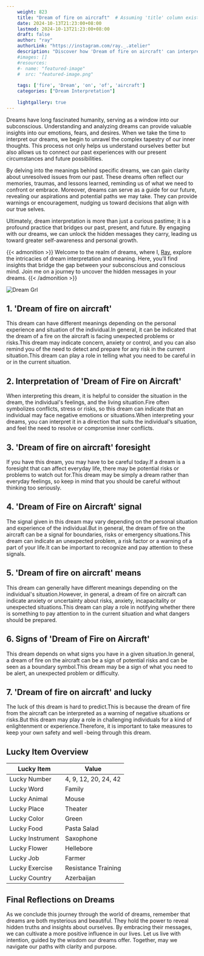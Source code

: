```yaml
---
    weight: 823
    title: "Dream of fire on aircraft"  # Assuming 'title' column exists
    date: 2024-10-13T21:23:00+08:00
    lastmod: 2024-10-13T21:23:00+08:00
    draft: false
    author: "ray"
    authorLink: "https://instagram.com/ray._.atelier"
    description: "Discover how 'Dream of fire on aircraft' can interpret your future and uncover its significant meanings in your life."
    #images: []
    #resources:
    #- name: "featured-image"
    #  src: "featured-image.png"
    
    tags: ['fire', 'Dream', 'on', 'of', 'aircraft']
    categories: ["Dream Interpretation"]
    
    lightgallery: true
---
```

    
Dreams have long fascinated humanity, serving as a window into our subconscious. Understanding and analyzing dreams can provide valuable insights into our emotions, fears, and desires. When we take the time to interpret our dreams, we begin to unravel the complex tapestry of our inner thoughts. This process not only helps us understand ourselves better but also allows us to connect our past experiences with our present circumstances and future possibilities.

By delving into the meanings behind specific dreams, we can gain clarity about unresolved issues from our past. These dreams often reflect our memories, traumas, and lessons learned, reminding us of what we need to confront or embrace. Moreover, dreams can serve as a guide for our future, revealing our aspirations and potential paths we may take. They can provide warnings or encouragement, nudging us toward decisions that align with our true selves.

Ultimately, dream interpretation is more than just a curious pastime; it is a profound practice that bridges our past, present, and future. By engaging with our dreams, we can unlock the hidden messages they carry, leading us toward greater self-awareness and personal growth.

{{< admonition >}}
Welcome to the realm of dreams, where I, [Ray](https://instagram.com/ray._.atelier), explore the intricacies of dream interpretation and meaning. Here, you’ll find insights that bridge the gap between your subconscious and conscious mind. Join me on a journey to uncover the hidden messages in your dreams.
{{< /admonition >}}

![Dream Grl](https://cdn.pixabay.com/photo/2017/11/02/03/35/gothic-2910057_1280.jpg "Dream Grl")

## 1. 'Dream of fire on aircraft'
This dream can have different meanings depending on the personal experience and situation of the individual.In general, it can be indicated that the dream of a fire on the aircraft is facing unexpected problems or risks.This dream may indicate concern, anxiety or control, and you can also remind you of the need to detect and prepare for any risk in the current situation.This dream can play a role in telling what you need to be careful in or in the current situation.

## 2. Interpretation of 'Dream of Fire on Aircraft'
When interpreting this dream, it is helpful to consider the situation in the dream, the individual's feelings, and the living situation.Fire often symbolizes conflicts, stress or risks, so this dream can indicate that an individual may face negative emotions or situations.When interpreting your dreams, you can interpret it in a direction that suits the individual's situation, and feel the need to resolve or compromise inner conflicts.

## 3. 'Dream of fire on aircraft' foresight
If you have this dream, you may have to be careful today.If a dream is a foresight that can affect everyday life, there may be potential risks or problems to watch out for.This dream may be simply a dream rather than everyday feelings, so keep in mind that you should be careful without thinking too seriously.

## 4. 'Dream of Fire on Aircraft' signal
The signal given in this dream may vary depending on the personal situation and experience of the individual.But in general, the dream of fire on the aircraft can be a signal for boundaries, risks or emergency situations.This dream can indicate an unexpected problem, a risk factor or a warning of a part of your life.It can be important to recognize and pay attention to these signals.

## 5. 'Dream of fire on aircraft' means
This dream can generally have different meanings depending on the individual's situation.However, in general, a dream of fire on aircraft can indicate anxiety or uncertainty about risks, anxiety, incapacitality or unexpected situations.This dream can play a role in notifying whether there is something to pay attention to in the current situation and what dangers should be prepared.

## 6. Signs of 'Dream of Fire on Aircraft'
This dream depends on what signs you have in a given situation.In general, a dream of fire on the aircraft can be a sign of potential risks and can be seen as a boundary symbol.This dream may be a sign of what you need to be alert, an unexpected problem or difficulty.

## 7. 'Dream of fire on aircraft' and lucky
The luck of this dream is hard to predict.This is because the dream of fire from the aircraft can be interpreted as a warning of negative situations or risks.But this dream may play a role in challenging individuals for a kind of enlightenment or experience.Therefore, it is important to take measures to keep your own safety and well -being through this dream.

## Lucky Item Overview
| Lucky Item          | Value              |
|---------------|--------------------|
| Lucky Number        | 4, 9, 12, 20, 24, 42  |
| Lucky Word          | Family |
| Lucky Animal        | Mouse |
| Lucky Place         | Theater     |
| Lucky Color         | Green     |
| Lucky Food          | Pasta Salad      |
| Lucky Instrument    | Saxophone |
| Lucky Flower        | Hellebore    |
| Lucky Job           | Farmer       |
| Lucky Exercise      | Resistance Training  |
| Lucky Country       | Azerbaijan    |


##  Final Reflections on Dreams

As we conclude this journey through the world of dreams, remember that dreams are both mysterious and beautiful. They hold the power to reveal hidden truths and insights about ourselves. By embracing their messages, we can cultivate a more positive influence in our lives. Let us live with intention, guided by the wisdom our dreams offer. Together, may we navigate our paths with clarity and purpose.
